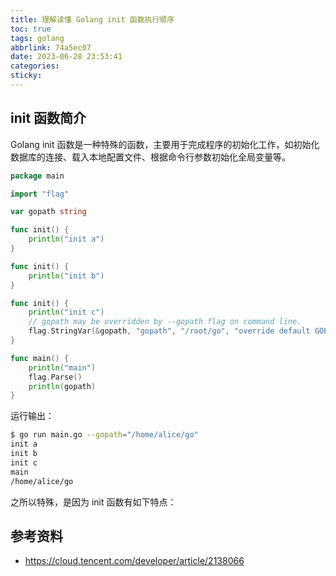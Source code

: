 ```yaml
---
title: 理解读懂 Golang init 函数执行顺序
toc: true
tags: golang
abbrlink: 74a5ec07
date: 2023-06-28 23:53:41
categories:
sticky:
---
```




## init 函数简介
Golang init 函数是一种特殊的函数，主要用于完成程序的初始化工作，如初始化数据库的连接、载入本地配置文件、根据命令行参数初始化全局变量等。

```go
package main

import "flag"

var gopath string

func init() {
	println("init a")
}

func init() {
	println("init b")
}

func init() {
	println("init c")
	// gopath may be overridden by --gopath flag on command line.
	flag.StringVar(&gopath, "gopath", "/root/go", "override default GOPATH")
}

func main() {
	println("main")
	flag.Parse()
	println(gopath)
}
```

运行输出：

```bash
$ go run main.go --gopath="/home/alice/go"
init a
init b
init c
main
/home/alice/go
```
之所以特殊，是因为 init 函数有如下特点：

## 参考资料

- https://cloud.tencent.com/developer/article/2138066

